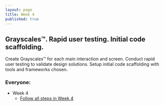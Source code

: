```yaml
---
layout: page
title: Week 4
published: true
---
```


## Grayscales™. Rapid user testing. Initial code scaffolding.

Create Grayscales™ for each main interaction and screen. Conduct rapid user testing to validate design solutions. Setup initial code scaffolding with tools and frameworks chosen.


### Everyone:
  * Week 4
    *   [Follow all steps in Week 4](../week04/)
